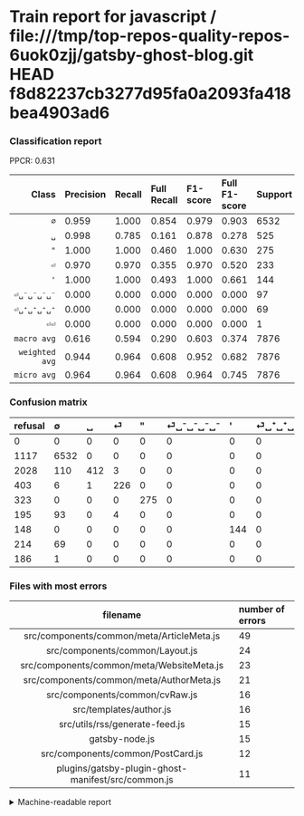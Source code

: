 # Train report for javascript / file:///tmp/top-repos-quality-repos-6uok0zjj/gatsby-ghost-blog.git HEAD f8d82237cb3277d95fa0a2093fa418bea4903ad6

### Classification report

PPCR: 0.631

| Class | Precision | Recall | Full Recall | F1-score | Full F1-score | Support | Full Support | PPCR |
|------:|:----------|:-------|:------------|:---------|:---------|:--------|:-------------|:-----|
| `∅` | 0.959| 1.000| 0.854| 0.979| 0.903| 6532| 7649| 0.854 |
| `␣` | 0.998| 0.785| 0.161| 0.878| 0.278| 525| 2553| 0.206 |
| `"` | 1.000| 1.000| 0.460| 1.000| 0.630| 275| 598| 0.460 |
| `⏎` | 0.970| 0.970| 0.355| 0.970| 0.520| 233| 636| 0.366 |
| `'` | 1.000| 1.000| 0.493| 1.000| 0.661| 144| 292| 0.493 |
| `⏎␣⁻␣⁻␣⁻␣⁻` | 0.000| 0.000| 0.000| 0.000| 0.000| 97| 292| 0.332 |
| `⏎␣⁺␣⁺␣⁺␣⁺` | 0.000| 0.000| 0.000| 0.000| 0.000| 69| 283| 0.244 |
| `⏎⏎` | 0.000| 0.000| 0.000| 0.000| 0.000| 1| 187| 0.005 |
| `macro avg` | 0.616| 0.594| 0.290| 0.603| 0.374| 7876| 12490| 0.631 |
| `weighted avg` | 0.944| 0.964| 0.608| 0.952| 0.682| 7876| 12490| 0.631 |
| `micro avg` | 0.964| 0.964| 0.608| 0.964| 0.745| 7876| 12490| 0.631 |

### Confusion matrix

|refusal|  ∅| ␣| ⏎| "| ⏎␣⁻␣⁻␣⁻␣⁻| '| ⏎␣⁺␣⁺␣⁺␣⁺| ⏎⏎| 
|:---|:---|:---|:---|:---|:---|:---|:---|:---|
|0 |0 |0 |0 |0 |0 |0 |0 |0 |
|1117 |6532 |0 |0 |0 |0 |0 |0 |0 |
|2028 |110 |412 |3 |0 |0 |0 |0 |0 |
|403 |6 |1 |226 |0 |0 |0 |0 |0 |
|323 |0 |0 |0 |275 |0 |0 |0 |0 |
|195 |93 |0 |4 |0 |0 |0 |0 |0 |
|148 |0 |0 |0 |0 |0 |144 |0 |0 |
|214 |69 |0 |0 |0 |0 |0 |0 |0 |
|186 |1 |0 |0 |0 |0 |0 |0 |0 |

### Files with most errors

| filename | number of errors|
|:----:|:-----|
| src/components/common/meta/ArticleMeta.js | 49 |
| src/components/common/Layout.js | 24 |
| src/components/common/meta/WebsiteMeta.js | 23 |
| src/components/common/meta/AuthorMeta.js | 21 |
| src/components/common/cvRaw.js | 16 |
| src/templates/author.js | 16 |
| src/utils/rss/generate-feed.js | 15 |
| gatsby-node.js | 15 |
| src/components/common/PostCard.js | 12 |
| plugins/gatsby-plugin-ghost-manifest/src/common.js | 11 |

<details>
    <summary>Machine-readable report</summary>
```json
{
  "cl_report": {"\"": {"f1-score": 1.0, "precision": 1.0, "recall": 1.0, "support": 275}, "\u0027": {"f1-score": 1.0, "precision": 1.0, "recall": 1.0, "support": 144}, "macro avg": {"f1-score": 0.603439007492832, "precision": 0.615821578273743, "recall": 0.5943398732883711, "support": 7876}, "micro avg": {"f1-score": 0.9635601828339259, "precision": 0.9635601828339259, "recall": 0.9635601828339259, "support": 7876}, "weighted avg": {"f1-score": 0.9524645699062679, "precision": 0.9437731756994935, "recall": 0.9635601828339259, "support": 7876}, "\u2205": {"f1-score": 0.9790901596342652, "precision": 0.9590368521509323, "recall": 1.0, "support": 6532}, "\u23ce": {"f1-score": 0.9699570815450643, "precision": 0.9699570815450643, "recall": 0.9699570815450643, "support": 233}, "\u23ce\u23ce": {"f1-score": 0.0, "precision": 0.0, "recall": 0.0, "support": 1}, "\u23ce\u2423\u207a\u2423\u207a\u2423\u207a\u2423\u207a": {"f1-score": 0.0, "precision": 0.0, "recall": 0.0, "support": 69}, "\u23ce\u2423\u207b\u2423\u207b\u2423\u207b\u2423\u207b": {"f1-score": 0.0, "precision": 0.0, "recall": 0.0, "support": 97}, "\u2423": {"f1-score": 0.8784648187633262, "precision": 0.9975786924939467, "recall": 0.7847619047619048, "support": 525}},
  "cl_report_full": {"\"": {"f1-score": 0.6300114547537228, "precision": 1.0, "recall": 0.459866220735786, "support": 598}, "\u0027": {"f1-score": 0.6605504587155963, "precision": 1.0, "recall": 0.4931506849315068, "support": 292}, "macro avg": {"f1-score": 0.373996632158554, "precision": 0.615821578273743, "recall": 0.2904636783280743, "support": 12490}, "micro avg": {"f1-score": 0.7452617106942945, "precision": 0.9635601828339259, "recall": 0.6076060848678944, "support": 12490}, "weighted avg": {"f1-score": 0.6821654555206733, "precision": 0.9118802232107436, "recall": 0.6076060848678944, "support": 12490}, "\u2205": {"f1-score": 0.9034578146611341, "precision": 0.9590368521509323, "recall": 0.8539678389331938, "support": 7649}, "\u23ce": {"f1-score": 0.5201380897583429, "precision": 0.9699570815450643, "recall": 0.3553459119496855, "support": 636}, "\u23ce\u23ce": {"f1-score": 0.0, "precision": 0.0, "recall": 0.0, "support": 187}, "\u23ce\u2423\u207a\u2423\u207a\u2423\u207a\u2423\u207a": {"f1-score": 0.0, "precision": 0.0, "recall": 0.0, "support": 283}, "\u23ce\u2423\u207b\u2423\u207b\u2423\u207b\u2423\u207b": {"f1-score": 0.0, "precision": 0.0, "recall": 0.0, "support": 292}, "\u2423": {"f1-score": 0.27781523937963587, "precision": 0.9975786924939467, "recall": 0.16137877007442225, "support": 2553}},
  "ppcr": 0.6305844675740593
}
```
</details>
